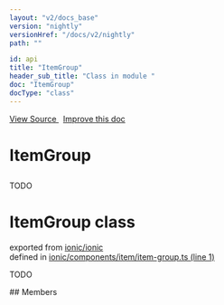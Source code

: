 ```yaml
---
layout: "v2/docs_base"
version: "nightly"
versionHref: "/docs/v2/nightly"
path: ""

id: api
title: "ItemGroup"
header_sub_title: "Class in module "
doc: "ItemGroup"
docType: "class"
---
```



<div class="improve-docs">
  <a href='http://github.com/driftyco/ionic2/tree/master/ionic/components/item/item-group.ts#L0'>
    View Source
  </a>
  &nbsp;
  <a href='http://github.com/driftyco/ionic2/edit/master/ionic/components/item/item-group.ts#L0'>
    Improve this doc
  </a>
</div>




<h1 class="api-title">

  ItemGroup



</h1>





TODO



<h1 class="class export">ItemGroup <span class="type">class</span></h1>
<p class="module">exported from <a href='undefined'>ionic/ionic</a><br/>
defined in <a href="https://github.com/driftyco/ionic2/tree/master/ionic/components/item/item-group.ts#L1-L20">ionic/components/item/item-group.ts (line 1)</a>
</p>
<p><p>TODO</p>
</p>
## Members


